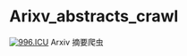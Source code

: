 # Arixv_abstracts_crawl
[![996.ICU](https://img.shields.io/badge/link-996.icu-red.svg)](https://996.icu) 
Arxiv 摘要爬虫

